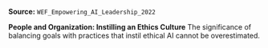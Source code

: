 **Source:** `WEF_Empowering_AI_Leadership_2022`

**People and Organization: Instilling an Ethics Culture**
The significance of balancing goals with practices that instil ethical AI cannot be overestimated.
